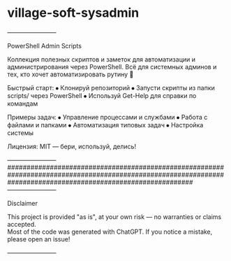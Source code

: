 # village-soft-sysadmin

————————

PowerShell Admin Scripts

Коллекция полезных скриптов и заметок для автоматизации и администрирования через PowerShell. Всё для системных админов и тех, кто хочет автоматизировать рутину 🚀

Быстрый старт:
⦁ Клонируй репозиторий
⦁ Запусти скрипты из папки scripts/ через PowerShell
⦁ Используй Get-Help для справки по командам

Примеры задач:
⦁ Управление процессами и службами
⦁ Работа с файлами и папками
⦁ Автоматизация типовых задач
⦁ Настройка системы

Лицензия: MIT — бери, используй, делись!

————————
################################################################################################################################################################
————————

Disclaimer

This project is provided "as is", at your own risk — no warranties or claims accepted.  
Most of the code was generated with ChatGPT. If you notice a mistake, please open an issue!

————————